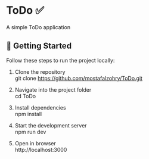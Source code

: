# ToDo ✅

A simple ToDo application 

## 🚀 Getting Started

Follow these steps to run the project locally:

1. Clone the repository  
   git clone https://github.com/mostafalzohry/ToDo.git

2. Navigate into the project folder  
   cd ToDo

3. Install dependencies  
   npm install

4. Start the development server  
   npm run dev

5. Open in browser  
   http://localhost:3000
